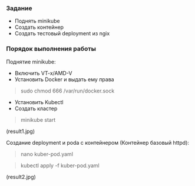 ### Задание

- Поднять minikube
- Создать контейнер
- Создать тестовый deployment из ngix

### Порядок выполнения работы

Поднятие minikube:

- Включить VT-x/AMD-V
- Установить Docker и выдать ему права
> sudo chmod 666 /var/run/docker.sock
- Установить Kubectl
- Создать кластер
> minikube start

(result1.jpg)

Создание deployment и poda c контейнером (Контейнер базовый httpd):
> nano kuber-pod.yaml

> kubectl apply -f kuber-pod.yaml

(result2.jpg)
